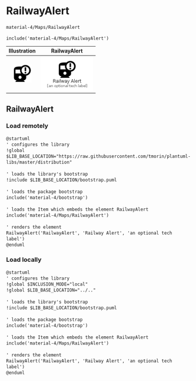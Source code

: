 # RailwayAlert


```text
material-4/Maps/RailwayAlert
```

```text
include('material-4/Maps/RailwayAlert')
```



| Illustration | RailwayAlert |
| :---: | :---: |
| ![illustration for Illustration](../../material-4/Maps/RailwayAlert.png) | ![illustration for RailwayAlert](../../material-4/Maps/RailwayAlert.Local.png) |




## RailwayAlert

### Load remotely
```plantuml
@startuml
' configures the library
!global $LIB_BASE_LOCATION="https://raw.githubusercontent.com/tmorin/plantuml-libs/master/distribution"

' loads the library's bootstrap
!include $LIB_BASE_LOCATION/bootstrap.puml

' loads the package bootstrap
include('material-4/bootstrap')

' loads the Item which embeds the element RailwayAlert
include('material-4/Maps/RailwayAlert')

' renders the element
RailwayAlert('RailwayAlert', 'Railway Alert', 'an optional tech label')
@enduml
```

### Load locally
```plantuml
@startuml
' configures the library
!global $INCLUSION_MODE="local"
!global $LIB_BASE_LOCATION="../.."

' loads the library's bootstrap
!include $LIB_BASE_LOCATION/bootstrap.puml

' loads the package bootstrap
include('material-4/bootstrap')

' loads the Item which embeds the element RailwayAlert
include('material-4/Maps/RailwayAlert')

' renders the element
RailwayAlert('RailwayAlert', 'Railway Alert', 'an optional tech label')
@enduml
```

